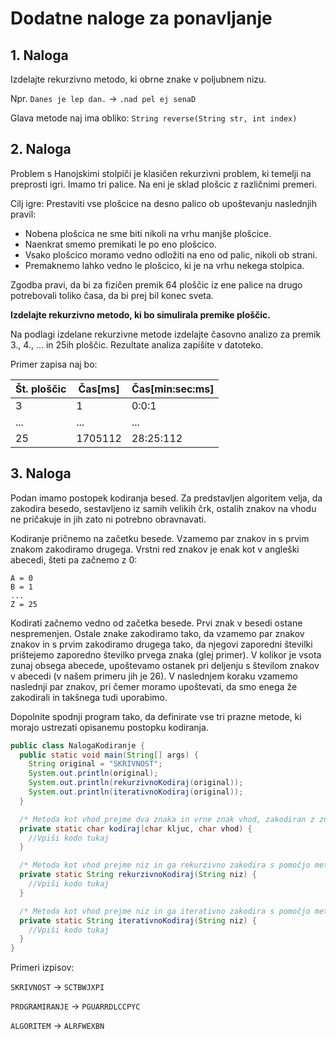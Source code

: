 # Dodatne naloge za ponavljanje

## 1. Naloga
Izdelajte rekurzivno metodo, ki obrne znake v poljubnem nizu.

Npr. `Danes je lep dan.` -> `.nad pel ej senaD`

Glava metode naj ima obliko: `String reverse(String str, int index)`

## 2. Naloga
Problem s Hanojskimi stolpiči je klasičen rekurzivni problem, ki temelji na preprosti igri. Imamo tri palice. Na eni je sklad plošcic z različnimi premeri.

Cilj igre: Prestaviti vse plošcice na desno palico ob upoštevanju naslednjih pravil:
 * Nobena plošcica ne sme biti nikoli na vrhu manjše plošcice.
 * Naenkrat smemo premikati le po eno plošcico.
 * Vsako plošcico moramo vedno odložiti na eno od palic, nikoli ob strani.
 * Premaknemo lahko vedno le plošcico, ki je na vrhu nekega stolpica.

Zgodba pravi, da bi za fizičen premik 64 ploščic iz ene palice na drugo potrebovali toliko časa, da bi prej bil konec sveta.

**Izdelajte rekurzivno metodo, ki bo simulirala premike ploščic.**

Na podlagi izdelane rekurzivne metode izdelajte časovno analizo za premik 3., 4., ... in 25ih ploščic. Rezultate analiza zapišite v datoteko.

Primer zapisa naj bo:

Št. ploščic | Čas[ms] | Čas[min:sec:ms]
----------- | ------- | ---------------
3 | 1 | 0:0:1
... | ... | ...
25 | 1705112 | 28:25:112

## 3. Naloga
Podan imamo postopek kodiranja besed. Za predstavljen algoritem velja, da zakodira besedo, sestavljeno iz samih velikih črk, ostalih znakov na vhodu ne pričakuje in jih zato ni potrebno obravnavati.

Kodiranje pričnemo na začetku besede. Vzamemo par znakov in s prvim znakom zakodiramo drugega. Vrstni red znakov je enak kot v angleški abecedi, šteti pa začnemo z 0:
```
A = 0
B = 1
...
Z = 25
```
Kodirati začnemo vedno od začetka besede. Prvi znak v besedi ostane nespremenjen. Ostale znake zakodiramo tako, da vzamemo par znakov znakov in s prvim zakodiramo drugega tako, da njegovi zaporedni številki prištejemo zaporedno številko prvega znaka (glej primer). V kolikor je vsota zunaj obsega abecede, upoštevamo ostanek pri deljenju s številom znakov v abecedi (v našem primeru jih je 26). V naslednjem koraku vzamemo naslednji par znakov, pri čemer moramo upoštevati, da smo enega že zakodirali in takšnega tudi uporabimo. 

Dopolnite spodnji program tako, da definirate vse tri prazne metode, ki morajo ustrezati opisanemu postopku kodiranja.
```java
public class NalogaKodiranje {
  public static void main(String[] args) {
    String original = "SKRIVNOST";
    System.out.println(original);
    System.out.println(rekurzivnoKodiraj(original));
    System.out.println(iterativnoKodiraj(original));
  }

  /* Metoda kot vhod prejme dva znaka in vrne znak vhod, zakodiran z znakom kljuc */
  private static char kodiraj(char kljuc, char vhod) {
    //Vpiši kodo tukaj
  }

  /* Metoda kot vhod prejme niz in ga rekurzivno zakodira s pomočjo metode kodiraj */
  private static String rekurzivnoKodiraj(String niz) {
    //Vpiši kodo tukaj
  }

  /* Metoda kot vhod prejme niz in ga iterativno zakodira s pomočjo metode kodiraj */
  private static String iterativnoKodiraj(String niz) {
    //Vpiši kodo tukaj
  }
}
```

Primeri izpisov:

`SKRIVNOST` -> `SCTBWJXPI`

`PROGRAMIRANJE` -> `PGUARRDLCCPYC`

`ALGORITEM` -> `ALRFWEXBN`
